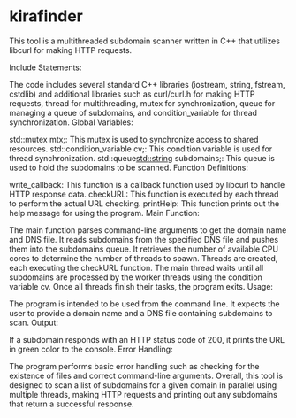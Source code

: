 # kirafinder

This tool is a multithreaded subdomain scanner written in C++ that utilizes libcurl for making HTTP requests.

Include Statements:

The code includes several standard C++ libraries (iostream, string, fstream, cstdlib) and additional libraries such as curl/curl.h for making HTTP requests, thread for multithreading, mutex for synchronization, queue for managing a queue of subdomains, and condition_variable for thread synchronization.
Global Variables:

std::mutex mtx;: This mutex is used to synchronize access to shared resources.
std::condition_variable cv;: This condition variable is used for thread synchronization.
std::queue<std::string> subdomains;: This queue is used to hold the subdomains to be scanned.
Function Definitions:

write_callback: This function is a callback function used by libcurl to handle HTTP response data.
checkURL: This function is executed by each thread to perform the actual URL checking.
printHelp: This function prints out the help message for using the program.
Main Function:

The main function parses command-line arguments to get the domain name and DNS file.
It reads subdomains from the specified DNS file and pushes them into the subdomains queue.
It retrieves the number of available CPU cores to determine the number of threads to spawn.
Threads are created, each executing the checkURL function.
The main thread waits until all subdomains are processed by the worker threads using the condition variable cv.
Once all threads finish their tasks, the program exits.
Usage:

The program is intended to be used from the command line.
It expects the user to provide a domain name and a DNS file containing subdomains to scan.
Output:

If a subdomain responds with an HTTP status code of 200, it prints the URL in green color to the console.
Error Handling:

The program performs basic error handling such as checking for the existence of files and correct command-line arguments.
Overall, this tool is designed to scan a list of subdomains for a given domain in parallel using multiple threads, making HTTP requests and printing out any subdomains that return a successful response.
